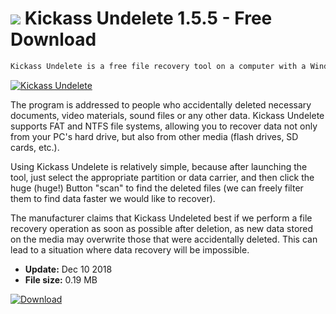 # ![](https://cdn.softexe.net/static/icon/e/kickass-undelete-9496.png) Kickass Undelete 1.5.5 - Free Download

```sh
Kickass Undelete is a free file recovery tool on a computer with a Windows operating system.
```
[![Kickass Undelete](https://gallery.dpcdn.pl/imgc/Tools/79887/g_-_420x350_1.5_-_xa8ce0a61-5265-466b-a810-e31d63a4ce80.jpg)](https://softexe.net/win/disks-files/data-recovery/kickass-undelete:adaf.html)

The program is addressed to people who accidentally deleted necessary documents, video materials, sound files or any other data. Kickass Undelete supports FAT and NTFS file systems, allowing you to recover data not only from your PC's hard drive, but also from other media (flash drives, SD cards, etc.).
 
 Using Kickass Undelete is relatively simple, because after launching the tool, just select the appropriate partition or data carrier, and then click the huge (huge!) Button "scan" to find the deleted files (we can freely filter them to find data faster we would like to recover). 
 
 The manufacturer claims that Kickass Undeleted best if we perform a file recovery operation as soon as possible after deletion, as new data stored on the media may overwrite those that were accidentally deleted. This can lead to a situation where data recovery will be impossible.


- **Update:** Dec 10 2018
- **File size:** 0.19 MB

[![Download](https://cdn.softexe.net/static/img/download.png)](https://softexe.net/win/disks-files/data-recovery/kickass-undelete:adaf.html)

